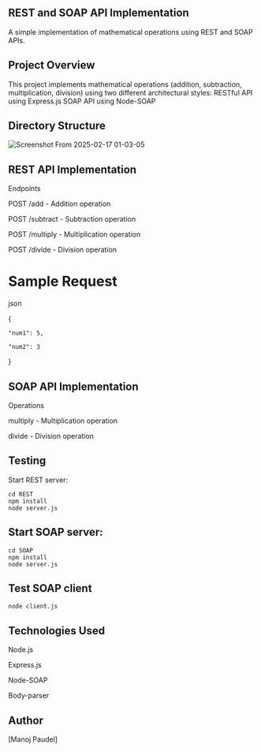  ## REST and SOAP API Implementation
 
A simple implementation of mathematical operations using REST and SOAP APIs.

## Project Overview

This project implements mathematical operations (addition, subtraction, multiplication, division) using two different architectural styles:
RESTful API using Express.js
SOAP API using Node-SOAP

## Directory Structure
![Screenshot From 2025-02-17 01-03-05](https://github.com/user-attachments/assets/cf2e49d8-568f-49dc-a9ed-46c2c04a54d0)




## REST API Implementation

Endpoints

POST /add - Addition operation

POST /subtract - Subtraction operation

POST /multiply - Multiplication operation

POST /divide - Division operation

# Sample Request

json

{

    "num1": 5,
    
    "num2": 3
    
}

## SOAP API Implementation
Operations

multiply - Multiplication operation

divide - Division operation

## Testing

Start REST server:

```
cd REST
npm install
node server.js
```

## Start SOAP server:

```
cd SOAP
npm install
node server.js
```

## Test SOAP client

```
node client.js
```


## Technologies Used

Node.js

Express.js

Node-SOAP

Body-parser

## Author
[Manoj Paudel]



